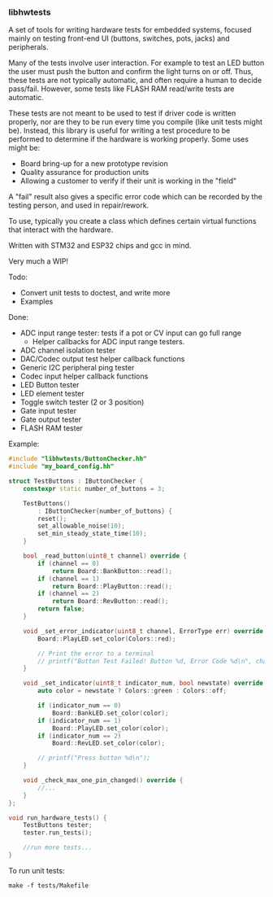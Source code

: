 ### libhwtests

A set of tools for writing hardware tests for embedded systems, focused mainly
on testing front-end UI (buttons, switches, pots, jacks) and peripherals.

Many of the tests involve user interaction. For example to test an LED button
the user must push the button and confirm the light turns on or off. Thus,
these tests are not typically automatic, and often require a human to
decide pass/fail. However, some tests like FLASH RAM read/write tests are
automatic.

These tests are not meant to be used to test if driver code is written properly,
nor are they to be run every time you compile (like unit tests might be).
Instead, this library is useful for writing a test procedure to be performed 
to determine if the hardware is working properly. Some uses might be:

  * Board bring-up for a new prototype revision
  * Quality assurance for production units
  * Allowing a customer to verify if their unit is working in the "field" 

A "fail" result also gives a specific error code which can be recorded by the
testing person, and used in repair/rework.

To use, typically you create a class which defines certain virtual functions
that interact with the hardware. 

Written with STM32 and ESP32 chips and gcc in mind.

Very much a WIP!

Todo:
  * Convert unit tests to doctest, and write more
  * Examples

Done:
  * ADC input range tester: tests if a pot or CV input can go full range
	* Helper callbacks for ADC input range testers.
  * ADC channel isolation tester
  * DAC/Codec output test helper callback functions
  * Generic I2C peripheral ping tester
  * Codec input helper callback functions
  * LED Button tester 
  * LED element tester
  * Toggle switch tester (2 or 3 position)
  * Gate input tester
  * Gate output tester
  * FLASH RAM tester

Example:

```c++
#include "libhwtests/ButtonChecker.hh"
#include "my_board_config.hh"

struct TestButtons : IButtonChecker {
	constexpr static number_of_buttons = 3;

	TestButtons()
		: IButtonChecker{number_of_buttons} {
		reset();
		set_allowable_noise(10);
		set_min_steady_state_time(10);
	}

	bool _read_button(uint8_t channel) override {
		if (channel == 0)
			return Board::BankButton::read();
		if (channel == 1)
			return Board::PlayButton::read();
		if (channel == 2)
			return Board::RevButton::read();
		return false;
	}

	void _set_error_indicator(uint8_t channel, ErrorType err) override { 
		Board::PlayLED.set_color(Colors::red);

		// Print the error to a terminal
		// printf("Button Test Failed! Button %d, Error Code %d\n", channel, (uint32_t)err);
	}

	void _set_indicator(uint8_t indicator_num, bool newstate) override {
		auto color = newstate ? Colors::green : Colors::off;

		if (indicator_num == 0)
			Board::BankLED.set_color(color);
		if (indicator_num == 1)
			Board::PlayLED.set_color(color);
		if (indicator_num == 2)
			Board::RevLED.set_color(color);

		// printf("Press button %d\n");
	}

	void _check_max_one_pin_changed() override {
		//...
	}
};

void run_hardware_tests() {
	TestButtons tester;
	tester.run_tests();

	//run more tests...
}

```


To run unit tests:

```
make -f tests/Makefile
```

